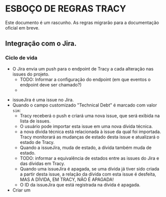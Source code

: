 # ESBOÇO DE REGRAS TRACY

Este documento é um rascunho. As regras migrarão para a documentação oficial em breve.

## **Integração com o Jira.**

### Ciclo de vida

  - O Jira envia um push para o endpoint de Tracy a cada alteração nas issues do projeto.
    - TODO: Informar a configuração do endpoint (em que eventos o endpoint deve ser chamado?)
    *  

  * issueJira é uma issue no Jira.
  * Quando o campo customizado "Technical Debt" é marcado com valor `sim`:
    * Tracy receberá o push e criará uma nova issue, que será exibida na lista de issues.
    * O usuário pode importar esta issue em uma nova dívida técnica.
     * a nova dívida técnica está relacionada à issue da qual foi importada. Tracy monitorará as mudanças de estado desta issue e atualizará o estado de Tracy.
    * Quando a issueJira, muda de estado, a dívida também muda de estado.
     * TODO: informar a equivalência de estados entre as issues do Jira e das dívidas em Tracy.
    * Quando uma issueJira é apagada, se uma dívida já tiver sido criada a partir desta issue, a relação da dívida com esta issue é desfeita, MAS A DÍVIDA, EM TRACY, NÃO É APAGADA!
     * O ID da issueJira que está registrada na dívida é apagada. 
  * Criar um 